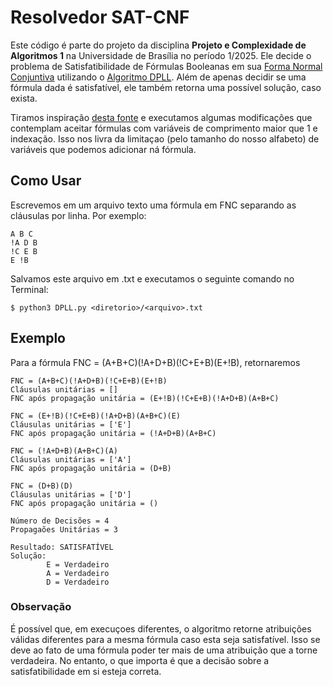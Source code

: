 # Resolvedor SAT-CNF
Este código é parte do projeto da disciplina **Projeto e Complexidade de Algoritmos 1** na Universidade de Brasília no período 1/2025. Ele decide o problema de Satisfatibilidade de Fórmulas Booleanas em sua [Forma Normal Conjuntiva](https://en.wikipedia.org/wiki/Conjunctive_normal_form) utilizando o [Algoritmo DPLL](https://en.wikipedia.org/wiki/DPLL_algorithm). Além de apenas decidir se uma fórmula dada é satisfatível, ele também retorna uma possível solução, caso exista.

Tiramos inspiração [desta fonte](https://github.com/safwankdb/SAT-Solver-using-DPLL) e executamos algumas modificações que contemplam aceitar fórmulas com variáveis de comprimento maior que 1 e indexação. Isso nos livra da limitaçao (pelo tamanho do nosso alfabeto) de variáveis que podemos adicionar ná fórmula.

## Como Usar
Escrevemos em um arquivo texto uma fórmula em FNC separando as cláusulas por linha. Por exemplo:
```
A B C
!A D B
!C E B
E !B
```
Salvamos este arquivo em .txt e executamos o seguinte comando no Terminal:

```
$ python3 DPLL.py <diretorio>/<arquivo>.txt
```

## Exemplo

Para a fórmula FNC = (A+B+C)(!A+D+B)(!C+E+B)(E+!B), retornaremos

```
FNC = (A+B+C)(!A+D+B)(!C+E+B)(E+!B)
Cláusulas unitárias = []
FNC após propagação unitária = (E+!B)(!C+E+B)(!A+D+B)(A+B+C)

FNC = (E+!B)(!C+E+B)(!A+D+B)(A+B+C)(E)
Cláusulas unitárias = ['E']
FNC após propagação unitária = (!A+D+B)(A+B+C)

FNC = (!A+D+B)(A+B+C)(A)
Cláusulas unitárias = ['A']
FNC após propagação unitária = (D+B)

FNC = (D+B)(D)
Cláusulas unitárias = ['D']
FNC após propagação unitária = ()

Número de Decisões = 4
Propagaões Unitárias = 3

Resultado: SATISFATÍVEL
Solução:
		E = Verdadeiro
		A = Verdadeiro
		D = Verdadeiro
```

### Observação
É possível que, em execuçoes diferentes, o algoritmo retorne atribuições válidas diferentes para a mesma fórmula caso esta seja satisfatível. Isso se deve ao fato de uma fórmula poder ter mais de uma atribuição que a torne verdadeira. No entanto, o que importa é que a decisão sobre a satisfatibilidade em si esteja correta.

